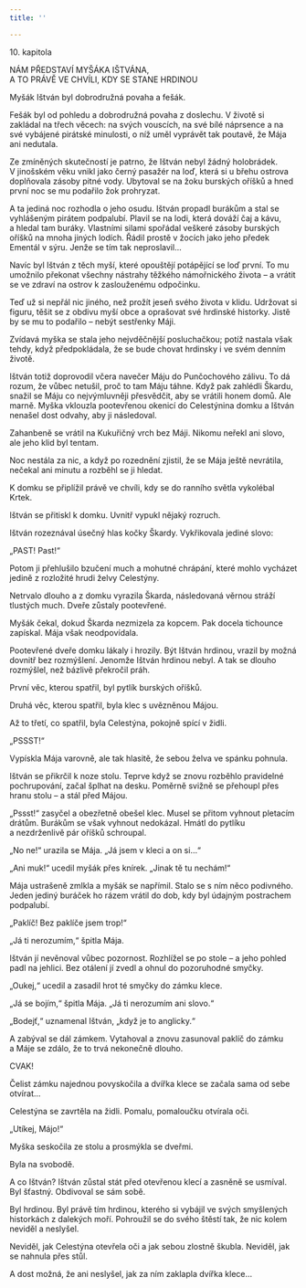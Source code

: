 ```yaml
---
title: ''

---
```


10. kapitola

NÁM PŘEDSTAVÍ MYŠÁKA IŠTVÁNA,  
A TO PRÁVĚ VE CHVÍLI, KDY SE STANE HRDINOU

Myšák Ištván byl dobrodružná povaha a fešák.

Fešák byl od pohledu a dobrodružná povaha z doslechu. V životě si zakládal na třech věcech: na svých vouscích, na své bílé náprsence a na své vybájené pirátské minulosti, o níž uměl vyprávět tak poutavě, že Mája ani nedutala.

Ze zmíněných skutečností je patrno, že Ištván nebyl žádný holobrádek. V jinošském věku vnikl jako černý pasažér na loď, která si u břehu ostrova doplňovala zásoby pitné vody. Ubytoval se na žoku burských oříšků a hned první noc se mu podařilo žok prohryzat.

A ta jediná noc rozhodla o jeho osudu. Ištván propadl burákům a stal se vyhlášeným pirátem podpalubí. Plavil se na lodi, která dováží čaj a kávu, a hledal tam buráky. Vlastními silami spořádal veškeré zásoby burských oříšků na mnoha jiných lodích. Řádil prostě v žocích jako jeho předek Ementál v sýru. Jenže se tím tak neproslavil…

Navíc byl Ištván z těch myší, které opouštějí potápějící se loď první. To mu umožnilo překonat všechny nástrahy těžkého námořnického života – a vrátit se ve zdraví na ostrov k zaslouženému odpočinku.

Teď už si nepřál nic jiného, než prožít jeseň svého života v klidu. Udržovat si figuru, těšit se z obdivu myší obce a oprašovat své hrdinské historky. Jistě by se mu to podařilo – nebýt sestřenky Máji.

Zvídavá myška se stala jeho nejvděčnější posluchačkou; potíž nastala však tehdy, když předpokládala, že se bude chovat hrdinsky i ve svém denním životě.

Ištván totiž doprovodil včera navečer Máju do Punčochového zálivu. To dá rozum, že vůbec netušil, proč to tam Máju táhne. Když pak zahlédli Škardu, snažil se Máju co nejvýmluvněji přesvědčit, aby se vrátili honem domů. Ale marně. Myška vklouzla pootevřenou okenicí do Celestýnina domku a Ištván nenašel dost odvahy, aby ji následoval.

Zahanbeně se vrátil na Kukuřičný vrch bez Máji. Nikomu neřekl ani slovo, ale jeho klid byl tentam.

Noc nestála za nic, a když po rozednění zjistil, že se Mája ještě nevrátila, nečekal ani minutu a rozběhl se ji hledat.

K domku se připlížil právě ve chvíli, kdy se do ranního světla vykolébal Krtek.

Ištván se přitiskl k domku. Uvnitř vypukl nějaký rozruch.

Ištván rozeznával úsečný hlas kočky Škardy. Vykřikovala jediné slovo:

„PAST! Past!“

Potom ji přehlušilo bzučení much a mohutné chrápání, které mohlo vycházet jedině z rozložité hrudi želvy Celestýny.

Netrvalo dlouho a z domku vyrazila Škarda, následovaná věrnou stráží tlustých much. Dveře zůstaly pootevřené.

Myšák čekal, dokud Škarda nezmizela za kopcem. Pak docela tichounce zapískal. Mája však neodpovídala.

Pootevřené dveře domku lákaly i hrozily. Být Ištván hrdinou, vrazil by možná dovnitř bez rozmýšlení. Jenomže Ištván hrdinou nebyl. A tak se dlouho rozmýšlel, než bázlivě překročil práh.

První věc, kterou spatřil, byl pytlík burských oříšků.

Druhá věc, kterou spatřil, byla klec s uvězněnou Májou.

Až to třetí, co spatřil, byla Celestýna, pokojně spící v židli.

„PSSST!“

Vypískla Mája varovně, ale tak hlasitě, že sebou želva ve spánku pohnula.

Ištván se přikrčil k noze stolu. Teprve když se znovu rozběhlo pravidelné pochrupování, začal šplhat na desku. Poměrně svižně se přehoupl přes hranu stolu – a stál před Májou.

„Pssst!“ zasyčel a obezřetně obešel klec. Musel se přitom vyhnout pletacím drátům. Burákům se však vyhnout nedokázal. Hmátl do pytlíku a nezdrženlivě pár oříšků schroupal.

„No ne!“ urazila se Mája. „Já jsem v kleci a on si…“

„Ani muk!“ ucedil myšák přes knírek. „Jinak tě tu nechám!“

Mája ustrašeně zmlkla a myšák se napřímil. Stalo se s ním něco podivného. Jeden jediný buráček ho rázem vrátil do dob, kdy byl údajným postrachem podpalubí.

„Paklíč! Bez paklíče jsem trop!“

„Já ti nerozumím,“ špitla Mája.

Ištván jí nevěnoval vůbec pozornost. Rozhlížel se po stole – a jeho pohled padl na jehlici. Bez otálení jí zvedl a ohnul do pozoruhodné smyčky.

„Oukej,“ ucedil a zasadil hrot té smyčky do zámku klece.

„Já se bojím,“ špitla Mája. „Já ti nerozumím ani slovo.“

„Bodejť,“ uznamenal Ištván, „když je to anglicky.“

A zabýval se dál zámkem. Vytahoval a znovu zasunoval paklíč do zámku a Máje se zdálo, že to trvá nekonečně dlouho.

CVAK!

Čelist zámku najednou povyskočila a dvířka klece se začala sama od sebe otvírat…

Celestýna se zavrtěla na židli. Pomalu, pomaloučku otvírala oči.

„Utíkej, Májo!“

Myška seskočila ze stolu a prosmýkla se dveřmi.

Byla na svobodě.

A co Ištván? Ištván zůstal stát před otevřenou klecí a zasněně se usmíval. Byl šťastný. Obdivoval se sám sobě.

Byl hrdinou. Byl právě tím hrdinou, kterého si vybájil ve svých smyšlených historkách z dalekých moří. Pohroužil se do svého štěstí tak, že nic kolem neviděl a neslyšel.

Neviděl, jak Celestýna otevřela oči a jak sebou zlostně škubla. Neviděl, jak se nahnula přes stůl.

A dost možná, že ani neslyšel, jak za ním zaklapla dvířka klece…
